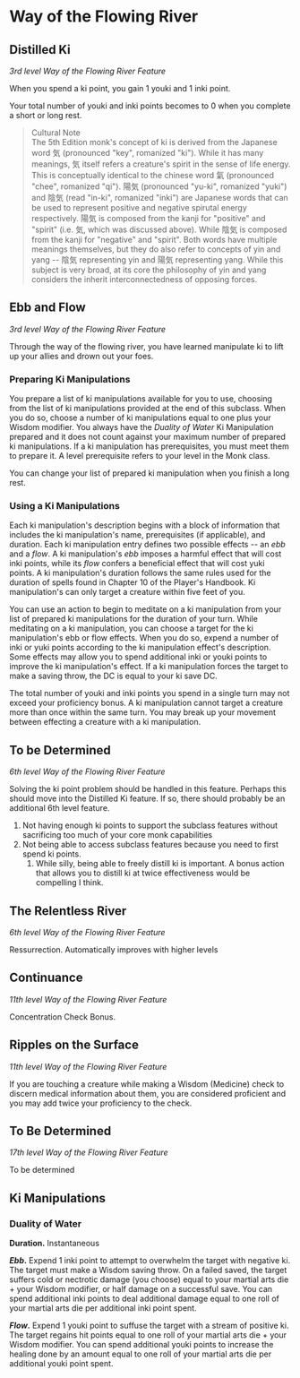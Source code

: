 # Way of the Flowing River

## Distilled Ki

*3rd level Way of the Flowing River Feature*

When you spend a ki point, you gain 1 youki and 1 inki point.

Your total number of youki and inki points becomes to 0 when you complete a short or long rest.

> Cultural Note\
> The 5th Edition monk's concept of ki is derived from the Japanese word 気 (pronounced "key", romanized "ki"). While it has many meanings, 気 itself refers a creature's spirit in the sense of life energy. This is conceptually identical to the chinese word 氣 (pronounced "chee", romanized "qi"). 陽気 (pronounced "yu-ki", romanized "yuki") and 陰気 (read "in-ki", romanized "inki") are Japanese words that can be used to represent positive and negative spirutal energy respectively. 陽気 is composed from the kanji for "positive" and "spirit" (i.e. 気, which was discussed above). While 陰気 is composed from the kanji for "negative" and "spirit". Both words have multiple meanings themselves, but they do also refer to concepts of yin and yang -- 陰気 representing yin and 陽気 representing yang. While this subject is very broad, at its core the philosophy of yin and yang considers the inherit interconnectedness of opposing forces.

## Ebb and Flow

*3rd level Way of the Flowing River Feature*

Through the way of the flowing river, you have learned manipulate ki to lift up your allies and drown out your foes.

### Preparing Ki Manipulations

You prepare a list of ki manipulations available for you to use, choosing from the list of ki manipulations provided at the end of this subclass. When you do so, choose a number of ki manipulations equal to one plus your Wisdom modifier. You always have the *Duality of Water* Ki Manipulation prepared and it does not count against your maximum number of prepared ki manipulations. If a ki manipulation has prerequisites, you must meet them to prepare it. A level prerequisite refers to your level in the Monk class.

You can change your list of prepared ki manipulation when you finish a long rest.

### Using a Ki Manipulations

Each ki manipulation's description begins with a block of information that includes the ki manipulation's name, prerequisites (if applicable), and duration. Each ki manipulation entry defines two possible effects -- an *ebb* and a *flow*. A ki manipulation's *ebb* imposes a harmful effect that will cost inki points, while its *flow* confers a beneficial effect that will cost yuki points. A ki manipulation's duration follows the same rules used for the duration of spells found in Chapter 10 of the Player's Handbook. Ki manipulation's can only target a creature within five feet of you.

You can use an action to begin to meditate on a ki manipulation from your list of prepared ki manipulations for the duration of your turn. While meditating on a ki manipulation, you can choose a target for the ki manipulation's ebb or flow effects. When you do so, expend a number of inki or yuki points according to the ki manipulation effect's description. Some effects may allow you to spend additional inki or youki points to improve the ki manipulation's effect. If a ki manipulation forces the target to make a saving throw, the DC is equal to your ki save DC.

The total number of youki and inki points you spend in a single turn may not exceed your proficiency bonus. A ki manipulation cannot target a creature more than once within the same turn. You may break up your movement between effecting a creature with a ki manipulation.

## To be Determined

*6th level Way of the Flowing River Feature*

Solving the ki point problem should be handled in this feature. Perhaps this should move into the Distilled Ki feature. If so, there should probably be an additional 6th level feature.

1. Not having enough ki points to support the subclass features without sacrificing too much of your core monk capabilities
2. Not being able to access subclass features because you need to first spend ki points.
   1. While silly, being able to freely distill ki is important. A bonus action that allows you to distill ki at twice effectiveness would be compelling I think.

## The Relentless River

*6th level Way of the Flowing River Feature*

Ressurrection. Automatically improves with higher levels

## Continuance

*11th level Way of the Flowing River Feature*

Concentration Check Bonus.

## Ripples on the Surface

*11th level Way of the Flowing River Feature*

If you are touching a creature while making a Wisdom (Medicine) check to discern medical information about them, you are considered proficient and you may add twice your proficiency to the check.

## To Be Determined

*17th level Way of the Flowing River Feature*

To be determined

## Ki Manipulations

### Duality of Water

**Duration.** Instantaneous

**_Ebb_.** Expend 1 inki point to attempt to overwhelm the target with negative ki. The target must make a Wisdom saving throw. On a failed saved, the target suffers cold or nectrotic damage (you choose) equal to your martial arts die + your Wisdom modifier, or half damage on a successful save. You can spend additional inki points to deal additional damage equal to one roll of your martial arts die per additional inki point spent.

**_Flow_.** Expend 1 youki point to suffuse the target with a stream of positive ki. The target regains hit points equal to one roll of your martial arts die + your Wisdom modifier. You can spend additional youki points to increase the healing done by an amount equal to one roll of your martial arts die per additional youki point spent.

